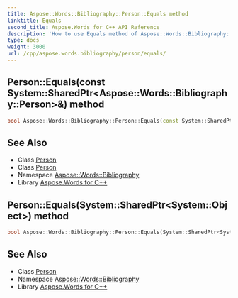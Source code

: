 ```yaml
---
title: Aspose::Words::Bibliography::Person::Equals method
linktitle: Equals
second_title: Aspose.Words for C++ API Reference
description: 'How to use Equals method of Aspose::Words::Bibliography::Person class in C++.'
type: docs
weight: 3000
url: /cpp/aspose.words.bibliography/person/equals/
---
```

## Person::Equals(const System::SharedPtr\<Aspose::Words::Bibliography::Person\>\&) method




```cpp
bool Aspose::Words::Bibliography::Person::Equals(const System::SharedPtr<Aspose::Words::Bibliography::Person> &other)
```

## See Also

* Class [Person](../)
* Class [Person](../)
* Namespace [Aspose::Words::Bibliography](../../)
* Library [Aspose.Words for C++](../../../)
## Person::Equals(System::SharedPtr\<System::Object\>) method




```cpp
bool Aspose::Words::Bibliography::Person::Equals(System::SharedPtr<System::Object> obj) override
```

## See Also

* Class [Person](../)
* Namespace [Aspose::Words::Bibliography](../../)
* Library [Aspose.Words for C++](../../../)
